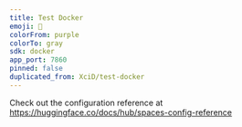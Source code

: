 ```yaml
---
title: Test Docker
emoji: 🐳
colorFrom: purple
colorTo: gray
sdk: docker
app_port: 7860
pinned: false
duplicated_from: XciD/test-docker
---
```


Check out the configuration reference at https://huggingface.co/docs/hub/spaces-config-reference

